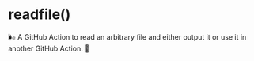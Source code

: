 # readfile()

🌬️ A GitHub Action to read an arbitrary file and either output it or use it in another GitHub Action. 🍃
